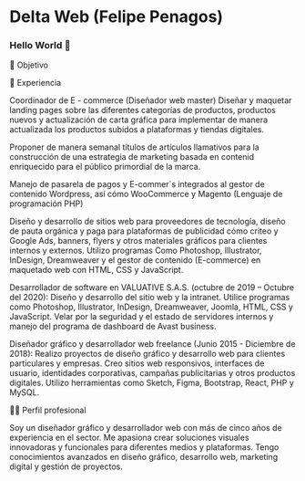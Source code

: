 # Delta Web (Felipe Penagos)

### Hello World  👋

<!--
**felidev96/felidev96** is a ✨ _special_ ✨ repository because its `README.md` (this file) appears on your GitHub profile.

Here are some ideas to get you started:

- 🔭 I’m currently working on ...
- 🌱 I’m currently learning ...
- 👯 I’m looking to collaborate on ...
- 🤔 I’m looking for help with ...
- 💬 Ask me about ...
- 📫 How to reach me: ...
- 😄 Pronouns: ...
- ⚡ Fun fact: ...
- 🎯 Objetivo
-->
🎯 Objetivo

💼 Experiencia 

Coordinador de E - commerce  (Diseñador web master)
Diseñar y maquetar landing pages sobre las diferentes categorías de productos, productos nuevos y actualización de carta gráfica para implementar de manera actualizada los productos subidos a plataformas y tiendas digitales.

Proponer de manera semanal títulos de artículos llamativos para la construcción de una estrategia de marketing basada en contenid enriquecido para el público primordial de la marca.

Manejo de pasarela de pagos y E-commer´s integrados al gestor de contenido Wordpress, así cómo WooCommerce y Magento (Lenguaje de programación PHP)

Diseño y desarrollo de sitios web para proveedores de tecnología, diseño de pauta orgánica y paga para plataformas de publicidad cómo criteo y Google Ads, banners, flyers y otros materiales gráficos para clientes internos y externos. Utilizo programas Como Photoshop, Illustrator, InDesign, Dreamweaver y el gestor de contenido (E-commerce) en maquetado web con HTML, CSS y JavaScript.

Desarrollador de software en VALUATIVE S.A.S. (octubre de 2019 – Octubre del 2020): Diseño y desarrollo del sitio web y la intranet. Utilice programas como Photoshop, Illustrator, InDesign, Dreamweaver, Joomla, HTML, CSS y JavaScript.
Velar por la seguridad y el estado de servidores internos y  manejo del programa de dashboard de Avast business. 

Diseñador gráfico y desarrollador web freelance (Junio 2015 - Diciembre de 2018): Realizo proyectos de diseño gráfico y desarrollo web para clientes particulares y empresas. Creo sitios web responsivos, interfaces de usuario, identidades corporativas, campañas publicitarias y otros productos digitales. Utilizo herramientas como Sketch, Figma, Bootstrap, React, PHP y MySQL.


👨‍💻 Perfil profesional

  Soy un diseñador gráfico y desarrollador web con más de cinco años de experiencia en el sector. Me apasiona crear soluciones visuales innovadoras y funcionales para 
  diferentes medios y plataformas. Tengo conocimientos avanzados en diseño gráfico, desarrollo web, marketing digital y gestión de proyectos. 
